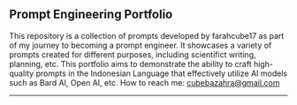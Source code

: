 **Prompt Engineering Portfolio**
----
This repository is a collection of prompts developed by farahcube17 as part of my journey to becoming a prompt engineer. 
It showcases a variety of prompts created for different purposes, including scientifict writing, planning, etc. 
This portfolio aims to demonstrate the ability to craft high-quality prompts in the Indonesian Language that effectively utilize AI models such as Bard AI, Open AI, etc.
How to reach me: cubebazahra@gmail.com

---
